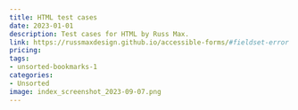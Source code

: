 ```yaml
---
title: HTML test cases
date: 2023-01-01
description: Test cases for HTML by Russ Max.
link: https://russmaxdesign.github.io/accessible-forms/#fieldset-error
pricing: 
tags: 
- unsorted-bookmarks-1 
categories: 
- Unsorted 
image: index_screenshot_2023-09-07.png
---
```

